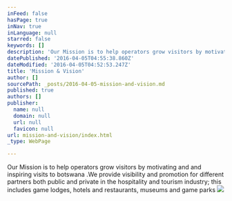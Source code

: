 ```yaml
---
inFeed: false
hasPage: true
inNav: true
inLanguage: null
starred: false
keywords: []
description: 'Our Mission is to help operators grow visitors by motivating and and inspiring visits to botswana .We provide visibility and promotion for different partners both public and private in the hospitality and tourism industry; this includes game lodges, hotels and restaurants, museums and game parks'
datePublished: '2016-04-05T04:55:38.860Z'
dateModified: '2016-04-05T04:52:53.247Z'
title: 'Mission & Vision'
author: []
sourcePath: _posts/2016-04-05-mission-and-vision.md
published: true
authors: []
publisher:
  name: null
  domain: null
  url: null
  favicon: null
url: mission-and-vision/index.html
_type: WebPage

---
```

Our Mission is to help operators grow visitors by motivating and and inspiring visits to botswana .We provide visibility and promotion for different partners both public and private in the hospitality and tourism industry; this includes game lodges, hotels and restaurants, museums and game parks
![](https://the-grid-user-content.s3-us-west-2.amazonaws.com/412f1e30-1bcb-4a9b-a14f-d5c02e4ec140.jpg)